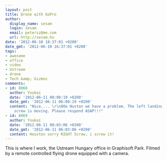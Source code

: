 ```yaml
---
layout: post
title: Drone with GoPro
author:
  display_name: sesam
  login: sesam
  email: petersz@me.com
  url: http://sesam.hu
date: '2012-06-10 18:37:01 +0200'
date_gmt: '2012-06-10 16:37:01 +0200'
tags:
- awesome
- office
- video
- Ustream
- drone
- Tech &amp; Gizmos
comments:
- id: 8068
  author: Youkai
  date: '2012-06-11 08:00:19 +0200'
  date_gmt: '2012-06-11 06:00:19 +0200'
  content: "Nice.... \r\nOOo Huston we have a problem. The left landing gear fixing
    screw is moving. Please respond ASAP!!!"
- id: 8069
  author: Youkai
  date: '2012-06-11 08:03:06 +0200'
  date_gmt: '2012-06-11 06:03:06 +0200'
  content: Houston sorry RIGHT Screw, i screw it!
---
```


This is where I work, the Ustream Hungary office in Graphisoft Park. Filmed by a remote controlled flying drone equipped with a camera.
